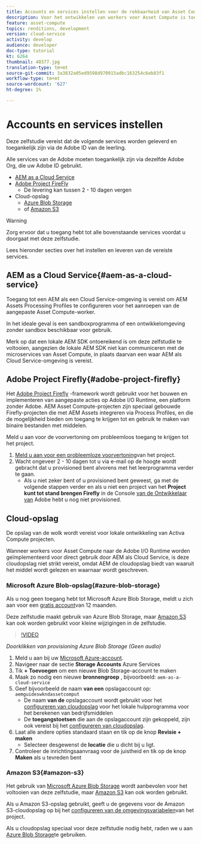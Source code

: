 ```yaml
---
title: Accounts en services instellen voor de rekbaarheid van Asset Compute
description: Voor het ontwikkelen van workers voor Asset Compute is toegang vereist tot accounts en services, waaronder AEM als Cloud Service, Adobe Project Firefly en cloudopslag van Microsoft of Amazon.
feature: asset-compute
topics: renditions, development
version: cloud-service
activity: develop
audience: developer
doc-type: tutorial
kt: 6264
thumbnail: 40377.jpg
translation-type: tm+mt
source-git-commit: 3a3832a05ed9598d970915adbc163254c6eb83f1
workflow-type: tm+mt
source-wordcount: '627'
ht-degree: 1%

---
```



# Accounts en services instellen

Deze zelfstudie vereist dat de volgende services worden geleverd en toegankelijk zijn via de Adobe ID van de leerling.

Alle services van de Adobe moeten toegankelijk zijn via dezelfde Adobe Org, die uw Adobe ID gebruikt.

+ [AEM as a Cloud Service](#aem-as-a-cloud-service)
+ [Adobe Project FireFly](#adobe-project-firefly)
   + De levering kan tussen 2 - 10 dagen vergen
+ Cloud-opslag
   + [Azure Blob Storage](https://azure.microsoft.com/en-us/services/storage/blobs/)
   + of [Amazon S3](https://aws.amazon.com/s3/?did=ft_card&amp;trk=ft_card)

>[!WARNING]
>
>Zorg ervoor dat u toegang hebt tot alle bovenstaande services voordat u doorgaat met deze zelfstudie.
> 
> Lees hieronder secties over het instellen en leveren van de vereiste services.

## AEM as a Cloud Service{#aem-as-a-cloud-service}

Toegang tot een AEM als een Cloud Service-omgeving is vereist om AEM Assets Processing Profiles te configureren voor het aanroepen van de aangepaste Asset Compute-worker.

In het ideale geval is een sandboxprogramma of een ontwikkelomgeving zonder sandbox beschikbaar voor gebruik.

Merk op dat een lokale AEM SDK ontoereikend is om deze zelfstudie te voltooien, aangezien de lokale AEM SDK niet kan communiceren met de microservices van Asset Compute, in plaats daarvan een waar AEM als Cloud Service-omgeving is vereist.

## Adobe Project Firefly{#adobe-project-firefly}

Het [Adobe Project Firefly](https://www.adobe.io/apis/experienceplatform/project-firefly.html) -framework wordt gebruikt voor het bouwen en implementeren van aangepaste acties op Adobe I/O Runtime, een platform zonder Adobe. AEM Asset Compute-projecten zijn speciaal gebouwde Firefly-projecten die met AEM Assets integreren via Process Profiles, en die de mogelijkheid bieden om toegang te krijgen tot en gebruik te maken van binaire bestanden met middelen.

Meld u aan voor de voorvertoning om probleemloos toegang te krijgen tot het project.

1. [Meld u aan voor een probleemloze voorvertoning](https://adobeio.typeform.com/to/obqgRm)van het project.
1. Wacht ongeveer 2 - 10 dagen tot u via e-mail op de hoogte wordt gebracht dat u provisioned bent alvorens met het leerprogramma verder te gaan.
   + Als u niet zeker bent of u provisioned bent geweest, ga met de volgende stappen verder en als u niet een project van het __Project kunt tot stand brengen Firefly__ in de Console [van de Ontwikkelaar van](https://console.adobe.io) Adobe hebt u nog niet provisioned.

## Cloud-opslag

De opslag van de wolk wordt vereist voor lokale ontwikkeling van Activa Compute projecten.

Wanneer workers voor Asset Compute naar de Adobe I/O Runtime worden geïmplementeerd voor direct gebruik door AEM als Cloud Service, is deze cloudopslag niet strikt vereist, omdat AEM de cloudopslag biedt van waaruit het middel wordt gelezen en waarnaar wordt geschreven.

### Microsoft Azure Blob-opslag{#azure-blob-storage}

Als u nog geen toegang hebt tot Microsoft Azure Blob Storage, meldt u zich aan voor een [gratis account](https://azure.microsoft.com/en-us/free/)van 12 maanden.

Deze zelfstudie maakt gebruik van Azure Blob Storage, maar [Amazon S3](#amazon-s3) kan ook worden gebruikt voor kleine wijzigingen in de zelfstudie.

>[!VIDEO](https://video.tv.adobe.com/v/40377/?quality=12&learn=on)

_Doorklikken van provisioning Azure Blob Storage (Geen audio)_


1. Meld u aan bij uw [Microsoft Azure-account](https://azure.microsoft.com/en-us/account/).
1. Navigeer naar de sectie __Storage Accounts__ Azure Services
1. Tik __+ Toevoegen__ om een nieuwe Blob Storage-account te maken
1. Maak zo nodig een nieuwe __bronnengroep__ , bijvoorbeeld: `aem-as-a-cloud-service`
1. Geef bijvoorbeeld de naam __van een__ opslagaccount op: `aemguideswkndassetcomput`
   + De naam __van de__ opslagaccount wordt gebruikt voor het [configureren van cloudopslag](../develop/environment-variables.md) voor het lokale hulpprogramma voor het berekenen van bedrijfsmiddelen
   + De __toegangstoetsen__ die aan de opslagaccount zijn gekoppeld, zijn ook vereist bij het [configureren van cloudopslag](../develop/environment-variables.md).
1. Laat alle andere opties standaard staan en tik op de knop __Revisie + maken__
   + Selecteer desgewenst de __locatie__ die u dicht bij u ligt.
1. Controleer de inrichtingsaanvraag voor de juistheid en tik op de knop __Maken__ als u tevreden bent

### Amazon S3{#amazon-s3}

Het gebruik van [Microsoft Azure Blob Storage](#azure-blob-storage) wordt aanbevolen voor het voltooien van deze zelfstudie, maar [Amazon S3](https://aws.amazon.com/s3/?did=ft_card&amp;trk=ft_card) kan ook worden gebruikt.

Als u Amazon S3-opslag gebruikt, geeft u de gegevens voor de Amazon S3-cloudopslag op bij het [configureren van de omgevingsvariabelen](../develop/environment-variables.md#amazon-s3)van het project.

Als u cloudopslag speciaal voor deze zelfstudie nodig hebt, raden we u aan [Azure Blob Storage](#azure-blob-storage)te gebruiken.
